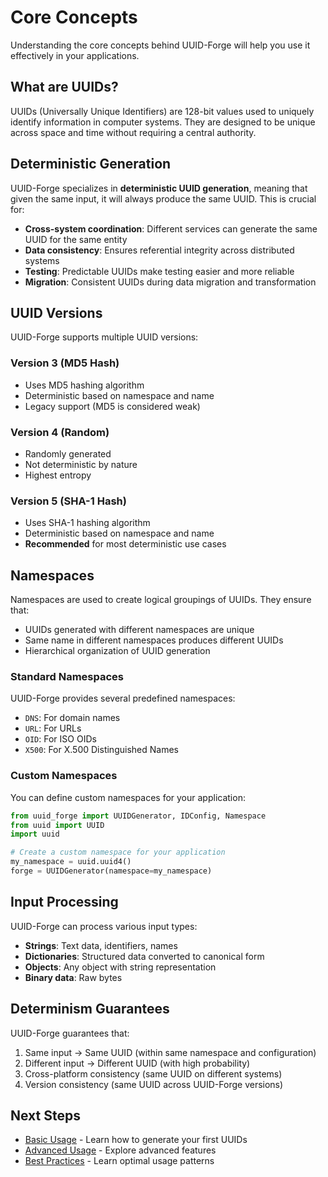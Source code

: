# Core Concepts

Understanding the core concepts behind UUID-Forge will help you use it effectively in your applications.

## What are UUIDs?

UUIDs (Universally Unique Identifiers) are 128-bit values used to uniquely identify information in computer systems. They are designed to be unique across space and time without requiring a central authority.

## Deterministic Generation

UUID-Forge specializes in **deterministic UUID generation**, meaning that given the same input, it will always produce the same UUID. This is crucial for:

- **Cross-system coordination**: Different services can generate the same UUID for the same entity
- **Data consistency**: Ensures referential integrity across distributed systems
- **Testing**: Predictable UUIDs make testing easier and more reliable
- **Migration**: Consistent UUIDs during data migration and transformation

## UUID Versions

UUID-Forge supports multiple UUID versions:

### Version 3 (MD5 Hash)

- Uses MD5 hashing algorithm
- Deterministic based on namespace and name
- Legacy support (MD5 is considered weak)

### Version 4 (Random)

- Randomly generated
- Not deterministic by nature
- Highest entropy

### Version 5 (SHA-1 Hash)

- Uses SHA-1 hashing algorithm
- Deterministic based on namespace and name
- **Recommended** for most deterministic use cases

## Namespaces

Namespaces are used to create logical groupings of UUIDs. They ensure that:

- UUIDs generated with different namespaces are unique
- Same name in different namespaces produces different UUIDs
- Hierarchical organization of UUID generation

### Standard Namespaces

UUID-Forge provides several predefined namespaces:

- `DNS`: For domain names
- `URL`: For URLs
- `OID`: For ISO OIDs
- `X500`: For X.500 Distinguished Names

### Custom Namespaces

You can define custom namespaces for your application:

```python
from uuid_forge import UUIDGenerator, IDConfig, Namespace
from uuid import UUID
import uuid

# Create a custom namespace for your application
my_namespace = uuid.uuid4()
forge = UUIDGenerator(namespace=my_namespace)
```

## Input Processing

UUID-Forge can process various input types:

- **Strings**: Text data, identifiers, names
- **Dictionaries**: Structured data converted to canonical form
- **Objects**: Any object with string representation
- **Binary data**: Raw bytes

## Determinism Guarantees

UUID-Forge guarantees that:

1. Same input → Same UUID (within same namespace and configuration)
2. Different input → Different UUID (with high probability)
3. Cross-platform consistency (same UUID on different systems)
4. Version consistency (same UUID across UUID-Forge versions)

## Next Steps

- [Basic Usage](basic-usage.md) - Learn how to generate your first UUIDs
- [Advanced Usage](advanced-usage.md) - Explore advanced features
- [Best Practices](best-practices.md) - Learn optimal usage patterns
